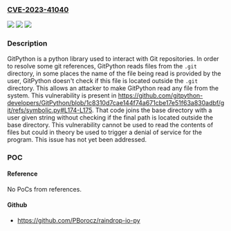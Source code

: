 ### [CVE-2023-41040](https://cve.mitre.org/cgi-bin/cvename.cgi?name=CVE-2023-41040)
![](https://img.shields.io/static/v1?label=Product&message=GitPython&color=blue)
![](https://img.shields.io/static/v1?label=Version&message=%3D%20%3C%3D%203.1.34%20&color=brighgreen)
![](https://img.shields.io/static/v1?label=Vulnerability&message=CWE-22%3A%20Improper%20Limitation%20of%20a%20Pathname%20to%20a%20Restricted%20Directory%20('Path%20Traversal')&color=brighgreen)

### Description

 GitPython is a python library used to interact with Git repositories. In order to resolve some git references, GitPython reads files from the `.git` directory, in some places the name of the file being read is provided by the user, GitPython doesn't check if this file is located outside the `.git` directory. This allows an attacker to make GitPython read any file from the system. This vulnerability is present in https://github.com/gitpython-developers/GitPython/blob/1c8310d7cae144f74a671cbe17e51f63a830adbf/git/refs/symbolic.py#L174-L175. That code joins the base directory with a user given string without checking if the final path is located outside the base directory. This vulnerability cannot be used to read the contents of files but could in theory be used to trigger a denial of service for the program. This issue has not yet been addressed.

### POC

#### Reference
No PoCs from references.

#### Github
- https://github.com/PBorocz/raindrop-io-py


